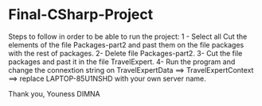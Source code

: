 # Final-CSharp-Project
Steps to follow in order to be able to run the project:
1 - Select all Cut the elements of the file Packages-part2 and past them on the file packages with the rest of packages.
2- Delete file Packages-part2.
3- Cut the file packages and past it in the file TravelExpert.
4- Run the program and change the connextion string on TravelExpertData ==> TravelExpertContext ==> replace LAPTOP-85U1NSHD with your own server name.

Thank you,
Youness DIMNA
